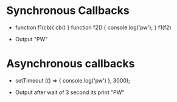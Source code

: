 # Synchronous Callbacks
* function f1(cb){
    cb()
}
function f2() {
    console.log('pw');
}
f1(f2)

* Output 
"PW"

# Asynchronous callbacks
* setTimeout (() => {
    console.log('pw')
}, 3000);

* Output 
after wait of 3 second its print 
"PW"